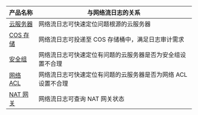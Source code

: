 
| 产品名称 | 与网络流日志的关系 |
|---------|---------|
| [云服务器](https://cloud.tencent.com/document/product/213/495) |网络流日志可快速定位问题根源的云服务器|
|[COS 存储](https://cloud.tencent.com/document/product/436/6222) | 网络流日志可投递至 COS 存储桶中，满足日志审计需求 |
|[安全组](https://cloud.tencent.com/document/product/213/12452) | 网络流日志可快速定位有问题的云服务器是否为安全组设置不合理 |
|[网络 ACL](https://cloud.tencent.com/document/product/215/5132)| 网络流日志可快速定位有问题的云服务器是否为网络 ACL 设置不合理 |
|[NAT 网关](https://cloud.tencent.com/document/product/215/4975)|网络流日志可查询 NAT 网关状态|



